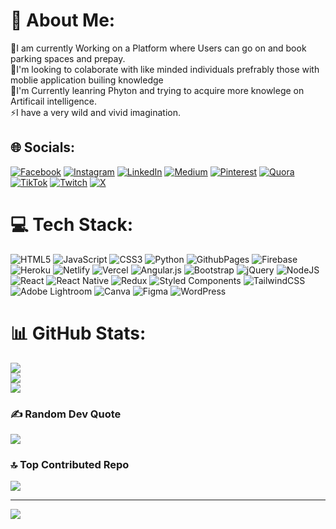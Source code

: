 # 💫 About Me:
🔭I am currently Working on a Platform where Users can go on and book parking spaces and prepay.<br>👯I'm looking to colaborate with like minded individuals prefrably those with moblie application builing knowledge<br>🌱I'm Currently leanring Phyton and trying to acquire more knowlege on Artificail intelligence.<br>⚡I have a very wild and vivid imagination.


## 🌐 Socials:
[![Facebook](https://img.shields.io/badge/Facebook-%231877F2.svg?logo=Facebook&logoColor=white)](https://facebook.com/alonge.tobias) [![Instagram](https://img.shields.io/badge/Instagram-%23E4405F.svg?logo=Instagram&logoColor=white)](https://instagram.com/Oluwa_tobiaas) [![LinkedIn](https://img.shields.io/badge/LinkedIn-%230077B5.svg?logo=linkedin&logoColor=white)](https://linkedin.com/in/tobias2905) [![Medium](https://img.shields.io/badge/Medium-12100E?logo=medium&logoColor=white)](https://medium.com/@Oluwatobias) [![Pinterest](https://img.shields.io/badge/Pinterest-%23E60023.svg?logo=Pinterest&logoColor=white)](https://pinterest.com/oluwatobilobaalonge) [![Quora](https://img.shields.io/badge/Quora-%23B92B27.svg?logo=Quora&logoColor=white)](https://quora.com/profile/Oluwatobiloba-Alonge) [![TikTok](https://img.shields.io/badge/TikTok-%23000000.svg?logo=TikTok&logoColor=white)](https://tiktok.com/@Oluwatobias1) [![Twitch](https://img.shields.io/badge/Twitch-%239146FF.svg?logo=Twitch&logoColor=white)](https://twitch.tv/oluwatobias) [![X](https://img.shields.io/badge/X-black.svg?logo=X&logoColor=white)](https://x.com/Oluwatobias1) 

# 💻 Tech Stack:
![HTML5](https://img.shields.io/badge/html5-%23E34F26.svg?style=for-the-badge&logo=html5&logoColor=white) ![JavaScript](https://img.shields.io/badge/javascript-%23323330.svg?style=for-the-badge&logo=javascript&logoColor=%23F7DF1E) ![CSS3](https://img.shields.io/badge/css3-%231572B6.svg?style=for-the-badge&logo=css3&logoColor=white) ![Python](https://img.shields.io/badge/python-3670A0?style=for-the-badge&logo=python&logoColor=ffdd54) ![GithubPages](https://img.shields.io/badge/github%20pages-121013?style=for-the-badge&logo=github&logoColor=white) ![Firebase](https://img.shields.io/badge/firebase-%23039BE5.svg?style=for-the-badge&logo=firebase) ![Heroku](https://img.shields.io/badge/heroku-%23430098.svg?style=for-the-badge&logo=heroku&logoColor=white) ![Netlify](https://img.shields.io/badge/netlify-%23000000.svg?style=for-the-badge&logo=netlify&logoColor=#00C7B7) ![Vercel](https://img.shields.io/badge/vercel-%23000000.svg?style=for-the-badge&logo=vercel&logoColor=white) ![Angular.js](https://img.shields.io/badge/angular.js-%23E23237.svg?style=for-the-badge&logo=angularjs&logoColor=white) ![Bootstrap](https://img.shields.io/badge/bootstrap-%238511FA.svg?style=for-the-badge&logo=bootstrap&logoColor=white) ![jQuery](https://img.shields.io/badge/jquery-%230769AD.svg?style=for-the-badge&logo=jquery&logoColor=white) ![NodeJS](https://img.shields.io/badge/node.js-6DA55F?style=for-the-badge&logo=node.js&logoColor=white) ![React](https://img.shields.io/badge/react-%2320232a.svg?style=for-the-badge&logo=react&logoColor=%2361DAFB) ![React Native](https://img.shields.io/badge/react_native-%2320232a.svg?style=for-the-badge&logo=react&logoColor=%2361DAFB) ![Redux](https://img.shields.io/badge/redux-%23593d88.svg?style=for-the-badge&logo=redux&logoColor=white) ![Styled Components](https://img.shields.io/badge/styled--components-DB7093?style=for-the-badge&logo=styled-components&logoColor=white) ![TailwindCSS](https://img.shields.io/badge/tailwindcss-%2338B2AC.svg?style=for-the-badge&logo=tailwind-css&logoColor=white) ![Adobe Lightroom](https://img.shields.io/badge/Adobe%20Lightroom-31A8FF.svg?style=for-the-badge&logo=Adobe%20Lightroom&logoColor=white) ![Canva](https://img.shields.io/badge/Canva-%2300C4CC.svg?style=for-the-badge&logo=Canva&logoColor=white) ![Figma](https://img.shields.io/badge/figma-%23F24E1E.svg?style=for-the-badge&logo=figma&logoColor=white) ![WordPress](https://img.shields.io/badge/WordPress-%23117AC9.svg?style=for-the-badge&logo=WordPress&logoColor=white)
# 📊 GitHub Stats:
![](https://github-readme-stats.vercel.app/api?username=Oluwatobiloba2905&theme=dark&hide_border=true&include_all_commits=true&count_private=true)<br/>
![](https://github-readme-streak-stats.herokuapp.com/?user=Oluwatobiloba2905&theme=dark&hide_border=true)<br/>
![](https://github-readme-stats.vercel.app/api/top-langs/?username=Oluwatobiloba2905&theme=dark&hide_border=true&include_all_commits=true&count_private=true&layout=compact)

### ✍️ Random Dev Quote
![](https://quotes-github-readme.vercel.app/api?type=horizontal&theme=radical)

### 🔝 Top Contributed Repo
![](https://github-contributor-stats.vercel.app/api?username=Oluwatobiloba2905&limit=5&theme=dark&combine_all_yearly_contributions=true)

---
[![](https://visitcount.itsvg.in/api?id=Oluwatobiloba2905&icon=0&color=0)](https://visitcount.itsvg.in)

<!-- Proudly created with GPRM ( https://gprm.itsvg.in ) -->
